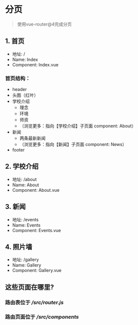 # 分页

> 使用vue-router@4完成分页

## 1. 首页

- 地址: /
- Name: Index
- Component: Index.vue

### 首页结构：
- header
- 头图（红叶）
- 学校介绍
    - 理念
    - 环境
    - 师资
    - （浏览更多：指向【学校介绍】子页面 component: About）
- 新闻
    - 两条最新新闻
    - （浏览更多：指向【新闻】子页面 component: News）
- footer

## 2. 学校介绍

- 地址: /about
- Name: About
- Component: About.vue

## 3. 新闻

- 地址: /events
- Name: Events
- Component: Events.vue

## 4. 照片墙

- 地址: /gallery
- Name: Gallery
- Component: Gallery.vue

## 这些页面在哪里?
### 路由表位于 _/src/router.js_
### 路由页面位于 _/src/components_
